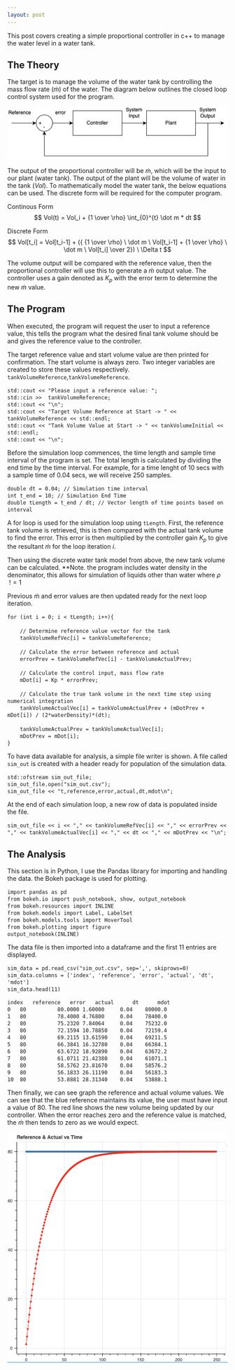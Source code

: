 ```yaml
---
layout: post
---
```

This post covers creating a simple proportional controller in c++ to manage the water level in a water tank. 

## The Theory

The target is to manage the volume of the water tank by controlling the mass flow rate ($\dot m$) of the water. The diagram below outlines the closed loop control system used for the program.
<br>

![Test Image](/system.png)

The output of the proportional controller will be $\dot m$, which will be the input to our plant (water tank). The output of the plant will be the volume of water in the tank ($Vol$). To mathematically model the water tank, the below equations can be used. The discrete form will be required for the computer program. 

Continous Form
$$
Vol(t) = Vol_i + {1 \over \rho} \int_{0}^{t} \dot m * dt
$$


Discrete Form
$$
Vol[t_i] = Vol[t_i-1] + ({ {1 \over \rho} \ \dot m \ Vol[t_i-1] + {1 \over \rho} \ \dot m \ Vol[t_i] \over 2}) \ \Delta t
$$

The volume output will be compared with the reference value, then the proportional controller will use this to generate a $\dot m$ output value. The controller uses a gain denoted as $K_p$ with the error term to determine the new $\dot m$ value.

## The Program

When executed, the program will request the user to input a reference value, this tells the program what the desired final tank volume should be and gives the reference value to the controller.

The target reference value and start volume value are then printed for confirmation. The start volume is always zero. Two integer variables are created to store these values respectively. ```tankVolumeReference```,```tankVolumeReference```.

```
std::cout << "Please input a reference value: ";
std::cin >>  tankVolumeReference;
std::cout << "\n";
std::cout << "Target Volume Reference at Start -> " << tankVolumeReference << std::endl;
std::cout << "Tank Volume Value at Start -> " << tankVolumeInitial << std::endl;
std::cout << "\n";
```

Before the simulation loop commences, the time length and sample time interval of the program is set. The total length is calculated by dividing the end time by the time interval. For example, for a time lenght of 10 secs with a sample time of 0.04 secs, we will receive 250 samples.

```
double dt = 0.04; // Simulation time interval
int t_end = 10; // Simulation End Time
double tLength = t_end / dt; // Vector length of time points based on interval
```

A for loop is used for the simulation loop using ```tLength```. First, the reference tank volume is retrieved, this is then compared with the actual tank volume to find the error. This error is then multiplied by the controller gain $K_p$ to give the resultant $\dot m$ for the loop iteration $i$.

Then using the discrete water tank model from above, the new tank volume can be calculated. **Note. the program includes water density in the denominator, this allows for simulation of liquids other than water where $\rho$ $\ != 1$ 

Previous $\dot m$ and error values are then updated ready for the next loop iteration.

```
for (int i = 0; i < tLength; i++){

    // Determine reference value vector for the tank
    tankVolumeRefVec[i] = tankVolumeReference;

    // Calculate the error between reference and actual
    errorPrev = tankVolumeRefVec[i] - tankVolumeActualPrev;

    // Calculate the control input, mass flow rate
    mDot[i] = Kp * errorPrev;
    
    // Calculate the true tank volume in the next time step using numerical integration
    tankVolumeActualVec[i] = tankVolumeActualPrev + (mDotPrev + mDot[i]) / (2*waterDensity)*(dt);

    tankVolumeActualPrev = tankVolumeActualVec[i];
    mDotPrev = mDot[i];
}
```

To have data available for analysis, a simple file writer is shown. A file called ```sim_out``` is created with a header ready for population of the simulation data. 

```
std::ofstream sim_out_file;
sim_out_file.open("sim_out.csv");
sim_out_file << "t,reference,error,actual,dt,mdot\n";
```

At the end of each simulation loop, a new row of data is populated inside the file. 

```
sim_out_file << i << "," << tankVolumeRefVec[i] << "," << errorPrev << "," << tankVolumeActualVec[i] << "," << dt << "," << mDotPrev << "\n";
```

## The Analysis

This section is in Python, I use the Pandas library for importing and handling the data. the Bokeh package is used for plotting. 

```
import pandas as pd
from bokeh.io import push_notebook, show, output_notebook
from bokeh.resources import INLINE
from bokeh.models import Label, LabelSet
from bokeh.models.tools import HoverTool
from bokeh.plotting import figure
output_notebook(INLINE)
```

The data file is then imported into a dataframe and the first 11 entries are displayed. 

```
sim_data = pd.read_csv("sim_out.csv", sep=',', skiprows=0)
sim_data.columns = ['index', 'reference', 'error', 'actual', 'dt', 'mdot']
sim_data.head(11)
```

```
index	reference	error	actual	    dt	    mdot
0	80	        80.0000	1.60000	    0.04    80000.0
1	80	        78.4000	4.76800	    0.04    78400.0
2	80	        75.2320	7.84064	    0.04    75232.0
3	80	        72.1594	10.78850    0.04    72159.4
4	80	        69.2115	13.61590    0.04    69211.5
5	80	        66.3841	16.32780    0.04    66384.1
6	80	        63.6722	18.92890    0.04    63672.2
7	80	        61.0711	21.42380    0.04    61071.1
8	80	        58.5762	23.81670    0.04    58576.2
9	80	        56.1833	26.11190    0.04    56183.3
10	80	        53.8881	28.31340    0.04    53888.1
```

Then finally, we can see graph the reference and actual volume values. We can see that the blue reference maintains its value, the user must have input a value of 80. The red line shows the new volume being updated by our controller. When the error reaches zero and the reference value is matched, the $\dot m$ then tends to zero as we would expect. 

![Test Image](/analysis.png)


